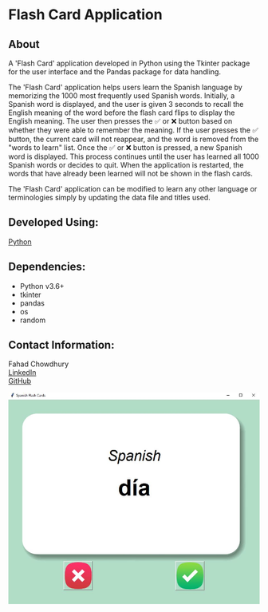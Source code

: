 # **Flash Card Application**

## About
A 'Flash Card' application developed in Python using the Tkinter package for the user interface and the Pandas package for data handling.

The 'Flash Card' application helps users learn the Spanish language by memorizing the 1000 most frequently used Spanish words. Initially, a Spanish word is displayed, and the user is given 3 seconds to recall the English meaning of the word before the flash card flips to display the English meaning. The user then presses the ✅ or ❌ button based on whether they were able to remember the meaning. If the user presses the ✅ button, the current card will not reappear, and the word is removed from the "words to learn" list. Once the ✅ or ❌ button is pressed, a new Spanish word is displayed. This process continues until the user has learned all 1000 Spanish words or decides to quit. When the application is restarted, the words that have already been learned will not be shown in the flash cards.

The 'Flash Card' application can be modified to learn any other language or terminologies simply by updating the data file and titles used.

## Developed Using:
[Python](https://www.python.org/)

## Dependencies:
- Python v3.6+
- tkinter
- pandas
- os
- random

## Contact Information:
Fahad Chowdhury\
[LinkedIn](https://www.linkedin.com/in/fahad-chowdhury-fi)\
[GitHub](https://github.com/Fahad-Chowdhury)

![Image Link](https://github.com/Fahad-Chowdhury/flash-card-app/blob/main/flash_card_app.JPG)
